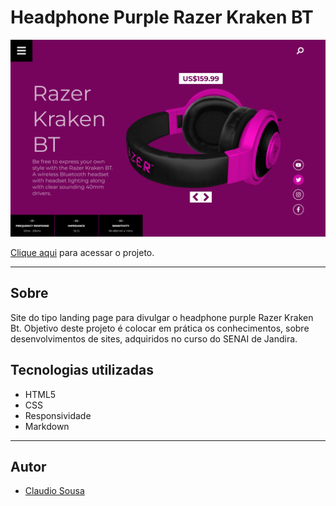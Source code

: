 # Headphone Purple Razer Kraken BT

![](./img/screenshot.png)

[Clique aqui](https://claudiosousa44.github.io/headphone-purple/) para acessar o projeto.

---
## Sobre
Site do tipo landing page para divulgar o headphone purple Razer Kraken Bt.
Objetivo deste projeto é colocar em prática os conhecimentos, sobre desenvolvimentos de sites, adquiridos no curso do SENAI de Jandira.

## Tecnologias utilizadas
- HTML5
- CSS
- Responsividade
- Markdown

---
## Autor 
- [Claudio Sousa](https://github.com/ClaudioSousa44)